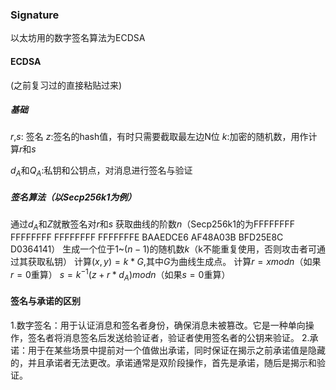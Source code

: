### Signature

以太坊用的数字签名算法为ECDSA

#### ECDSA

(之前复习过的直接粘贴过来)

##### 基础

$r$,$s$: 签名
$z$:签名的hash值，有时只需要截取最左边N位
$k$:加密的随机数，用作计算$r$和$s$

$d_A$和$Q_A$:私钥和公钥点，对消息进行签名与验证


##### 签名算法（以Secp256k1为例）

通过$d_A$和$Z$就散签名对$r$和$s$
获取曲线的阶数$n$（Secp256k1的为FFFFFFFF FFFFFFFF FFFFFFFF FFFFFFFE BAAEDCE6 AF48A03B BFD25E8C D0364141）
生成一个位于$1$~$(n-1)$的随机数$k$（k不能重复使用，否则攻击者可通过其获取私钥）
计算$(x,y) = k*G$,其中$G$为曲线生成点。
计算$r=x mod n$（如果$r = 0$重算）
$s=k^{-1}(z+r*d_A)modn$（如果$s = 0$重算）

#### 签名与承诺的区别

1.数字签名：用于认证消息和签名者身份，确保消息未被篡改。它是一种单向操作，签名者将消息签名后发送给验证者，验证者使用签名者的公钥来验证。
2.承诺：用于在某些场景中提前对一个值做出承诺，同时保证在揭示之前承诺值是隐藏的，并且承诺者无法更改。承诺通常是双阶段操作，首先是承诺，随后是揭示和验证。
